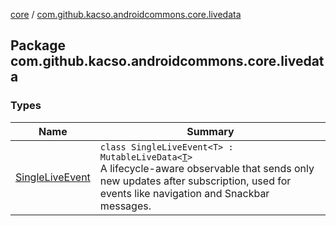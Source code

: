 [core](../index.md) / [com.github.kacso.androidcommons.core.livedata](./index.md)

## Package com.github.kacso.androidcommons.core.livedata

### Types

| Name | Summary |
|---|---|
| [SingleLiveEvent](-single-live-event/index.md) | `class SingleLiveEvent<T> : MutableLiveData<`[`T`](-single-live-event/index.md#T)`>`<br>A lifecycle-aware observable that sends only new updates after subscription, used for events like navigation and Snackbar messages. |
